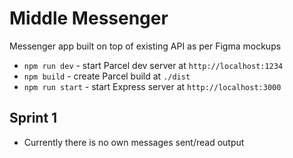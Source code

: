 # Middle Messenger

Messenger app built on top of existing API as per Figma mockups

-   `npm run dev` - start Parcel dev server at `http://localhost:1234`
-   `npm build` - create Parcel build at `./dist`
-   `npm run start` - start Express server at `http://localhost:3000`

## Sprint 1

-   Currently there is no own messages sent/read output
